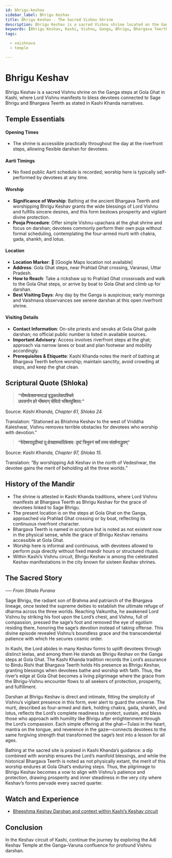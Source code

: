 ```yaml
---
id: bhrigu-keshav
sidebar_label: Bhrigu Keshav
title: Bhrigu Keshav - The Sacred Vishnu Shrine
description: Bhrigu Keshav is a sacred Vishnu shrine located on the Ganga steps in Kashi, known to bless devotees and remove obstacles.
keywords: [Bhrigu Keshav, Kashi, Vishnu, Ganga, Bhrigu, Bhargava Teerth]
tags:

  - vaishnava
  - temple

---
```


# Bhrigu Keshav

Bhrigu Keshav is a sacred Vishnu shrine on the Ganga steps at Gola Ghat in Kashi, where Lord Vishnu manifests to bless devotees connected to Sage Bhrigu and Bhargava Teerth as stated in Kashi Khanda narratives.

## Temple Essentials

#### Opening Times
* The shrine is accessible practically throughout the day at the riverfront steps, allowing flexible darshan for devotees.

#### Aarti Timings
* No fixed public Aarti schedule is recorded; worship here is typically self-performed by devotees at any time.

#### Worship
* **Significance of Worship**: Bathing at the ancient Bhargava Teerth and worshipping Bhrigu Keshav grants the wide blessings of Lord Vishnu and fulfills sincere desires, and this form bestows prosperity and vigilant divine protection.
* **Pooja Procedure**: Offer simple Vishnu-upachara at the ghat shrine and focus on darshan; devotees commonly perform their own puja without formal scheduling, contemplating the four-armed murti with chakra, gada, shankh, and lotus.

#### Location
* **Location Marker**: 📍 [Google Maps location not available]
* **Address**: Gola Ghat steps, near Prahlad Ghat crossing, Varanasi, Uttar Pradesh.
* **How to Reach**: Take a rickshaw up to Prahlad Ghat crossroads and walk to the Gola Ghat steps, or arrive by boat to Gola Ghat and climb up for darshan.
* **Best Visiting Days**: Any day by the Ganga is auspicious; early mornings and Vaishnava observances see serene darshan at this open riverfront shrine.

#### Visiting Details
* **Contact Information**: On-site priests and sevaks at Gola Ghat guide darshan; no official public number is listed in available sources.
* **Important Advisory**: Access involves riverfront steps at the ghat; approach via narrow lanes or boat and plan footwear and mobility accordingly.
* **Prerequisites & Etiquette**: Kashi Khanda notes the merit of bathing at Bhargava Teerth before worship; maintain sanctity, avoid crowding at steps, and keep the ghat clean.

## Scriptural Quote (Shloka)

> **“भीष्मकेशवनामाऽहं वृद्धकालेशपश्चिमे**<br/>
> **उपसर्गान हरे भीषमान् सेवितो भक्तियुक्तित:”**

Source: *Kashi Khanda, Chapter 61, Shloka 24.*

Translation: “Stationed as Bhishma Keshav to the west of Vriddha Kaleshwar, Vishnu removes terrible obstacles for devotees who worship with devotion.”

> **“वेदेश्वरादुदीच्यां तु क्षेत्रज्ञश्चादिकेशव: दृष्टं त्रिभुवनं सर्वं तस्य संदर्षनाद्ध्रुवम्”**

Source: *Kashi Khanda, Chapter 97, Shloka 15.*

Translation: “By worshipping Adi Keshav in the north of Vedeshwar, the devotee gains the merit of beholding all the three worlds.”

## History of the Mandir

* The shrine is attested in Kashi Khanda traditions, where Lord Vishnu manifests at Bhargava Teerth as Bhrigu Keshav for the grace of devotees linked to Sage Bhrigu.
* The present location is on the steps at Gola Ghat on the Ganga, approached via Prahlad Ghat crossing or by boat, reflecting its continuous riverfront character.
* Bhargava Teerth is named in scripture but is noted as not existent now in the physical sense, while the grace of Bhrigu Keshav remains accessible at Gola Ghat.
* Worship here is informal and continuous, with devotees allowed to perform puja directly without fixed mandir hours or structured rituals.
* Within Kashi’s Vishnu circuit, Bhrigu Keshav is among the celebrated Keshav manifestations in the city known for sixteen Keshav shrines.

## The Sacred Story

*── From Sthala Purana*

Sage Bhrigu, the radiant son of Brahma and patriarch of the Bhargava lineage, once tested the supreme deities to establish the ultimate refuge of dharma across the three worlds. Reaching Vaikuntha, he awakened Lord Vishnu by striking his foot upon the Lord’s chest, and Vishnu, full of compassion, pressed the sage’s foot and removed the eye of egotism residing there, honoring the sage’s devotion instead of taking offense. This divine episode revealed Vishnu’s boundless grace and the transcendental patience with which He secures cosmic order.

In Kashi, the Lord abides in many Keshav forms to uplift devotees through distinct leelas, and among them He stands as Bhrigu Keshav on the Ganga steps at Gola Ghat. The Kashi Khanda tradition records the Lord’s assurance to Bindu Rishi that Bhargava Teerth holds His presence as Bhrigu Keshav, granting blessings when devotees bathe and worship with faith. Thus, the river’s edge at Gola Ghat becomes a living pilgrimage where the grace from the Bhrigu-Vishnu encounter flows to all seekers of protection, prosperity, and fulfillment.

Darshan at Bhrigu Keshav is direct and intimate, fitting the simplicity of Vishnu’s vigilant presence in this form, ever alert to guard the universe. The murti, described as four-armed and dark, holding chakra, gada, shankh, and lotus, reflects the Lord’s complete readiness to protect, sustain, and bless those who approach with humility like Bhrigu after enlightenment through the Lord’s compassion. Each simple offering at the ghat—Tulasi in the heart, mantra on the tongue, and reverence in the gaze—connects devotees to the same forgiving strength that transformed the sage’s test into a lesson for all ages.

Bathing at the sacred site is praised in Kashi Khanda’s guidance: a dip combined with worship ensures the Lord’s manifold blessings, and while the historical Bhargava Teerth is noted as not physically extant, the merit of this worship endures at Gola Ghat’s enduring steps. Thus, the pilgrimage to Bhrigu Keshav becomes a vow to align with Vishnu’s patience and protection, drawing prosperity and inner steadiness in the very city where Keshav’s forms pervade every sacred quarter.

## Watch and Experience

* [Bheeshma Keshav Darshan and context within Kashi’s Keshav circuit](https://www.youtube.com/watch?v=PnHNANHdVFM)

## Conclusion

In the Keshav circuit of Kashi, continue the journey by exploring the Adi Keshav Temple at the Ganga–Varuna confluence for profound Vishnu darshan.